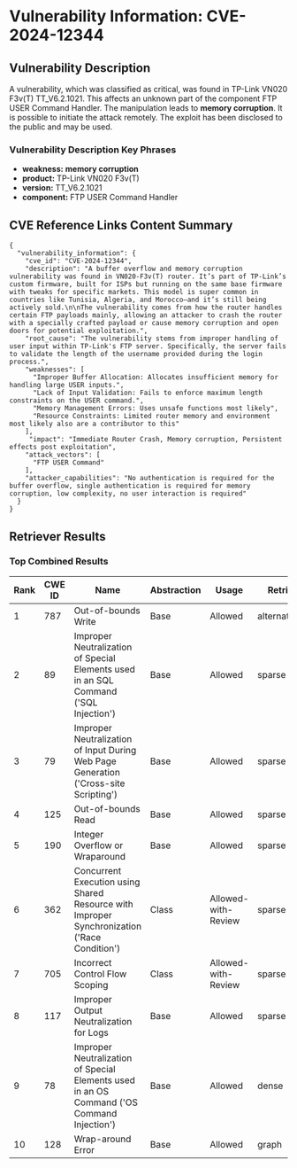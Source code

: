 # Vulnerability Information: CVE-2024-12344

## Vulnerability Description
A vulnerability, which was classified as critical, was found in TP-Link VN020 F3v(T) TT_V6.2.1021. This affects an unknown part of the component FTP USER Command Handler. The manipulation leads to **memory corruption**. It is possible to initiate the attack remotely. The exploit has been disclosed to the public and may be used.

### Vulnerability Description Key Phrases
- **weakness:** **memory corruption**
- **product:** TP-Link VN020 F3v(T)
- **version:** TT_V6.2.1021
- **component:** FTP USER Command Handler

## CVE Reference Links Content Summary
```
{
  "vulnerability_information": {
    "cve_id": "CVE-2024-12344",
    "description": "A buffer overflow and memory corruption vulnerability was found in VN020-F3v(T) router. It’s part of TP-Link’s custom firmware, built for ISPs but running on the same base firmware with tweaks for specific markets. This model is super common in countries like Tunisia, Algeria, and Morocco—and it’s still being actively sold.\n\nThe vulnerability comes from how the router handles certain FTP payloads mainly, allowing an attacker to crash the router with a specially crafted payload or cause memory corruption and open doors for potential exploitation.",
    "root_cause": "The vulnerability stems from improper handling of user input within TP-Link's FTP server. Specifically, the server fails to validate the length of the username provided during the login process.",
    "weaknesses": [
      "Improper Buffer Allocation: Allocates insufficient memory for handling large USER inputs.",
      "Lack of Input Validation: Fails to enforce maximum length constraints on the USER command.",
      "Memory Management Errors: Uses unsafe functions most likely",
      "Resource Constraints: Limited router memory and environment most likely also are a contributor to this"
    ],
     "impact": "Immediate Router Crash, Memory corruption, Persistent effects post exploitation",
    "attack_vectors": [
      "FTP USER Command"
    ],
    "attacker_capabilities": "No authentication is required for the buffer overflow, single authentication is required for memory corruption, low complexity, no user interaction is required"
  }
}
```

## Retriever Results

### Top Combined Results

| Rank | CWE ID | Name | Abstraction | Usage  | Retrievers | Individual Scores |
|------|--------|------|-------------|-------|------------|-------------------|
| 1 | 787 | Out-of-bounds Write | Base | Allowed | alternate_terms | 1.000 |
| 2 | 89 | Improper Neutralization of Special Elements used in an SQL Command ('SQL Injection') | Base | Allowed | sparse | 0.382 |
| 3 | 79 | Improper Neutralization of Input During Web Page Generation ('Cross-site Scripting') | Base | Allowed | sparse | 0.363 |
| 4 | 125 | Out-of-bounds Read | Base | Allowed | sparse | 0.311 |
| 5 | 190 | Integer Overflow or Wraparound | Base | Allowed | sparse | 0.299 |
| 6 | 362 | Concurrent Execution using Shared Resource with Improper Synchronization ('Race Condition') | Class | Allowed-with-Review | sparse | 0.297 |
| 7 | 705 | Incorrect Control Flow Scoping | Class | Allowed-with-Review | sparse | 0.292 |
| 8 | 117 | Improper Output Neutralization for Logs | Base | Allowed | sparse | 0.292 |
| 9 | 78 | Improper Neutralization of Special Elements used in an OS Command ('OS Command Injection') | Base | Allowed | dense | 0.624 |
| 10 | 128 | Wrap-around Error | Base | Allowed | graph | 0.002 |

